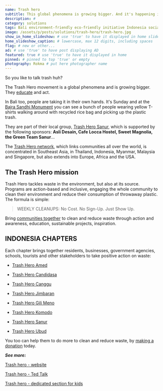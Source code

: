 ```yaml
---
name: Trash hero
subtitle: This global phenomena is growing bigger. And it's happening in Bali too.
description: #
category: solutions
tags: Bali environment-friendly eco-friendly initiative Indonesia social-responsibility save-oceans
image: /assets/p/posts/solutions/trash-hero/trash-hero.jpg
show_in_home_slideshow: # use 'true' to have it displayed in home slideshow
home_slideshow_caption: # lowercase, max 12 digits, including spaces
flag: # new or other...
ad: # use 'true' to have post displaying AD
featured: true # use 'true' to have it displayed in home
pinned: # pinned to top 'true' or empty
photography: Rokma # put here photographer name
---
```


So you like to talk trash huh?

The Trash Hero movement is a global phenomena and is growing bigger. They [educate](https://trashhero.org/edu/) and act.

In Bali too, people are taking it in their own hands. It's Sunday and at the [Bajra Sandhi Monument](https://goo.gl/maps/NB3moggeHCz) you can see a bunch of people wearing yellow T-shirts walking around with recycled rice bag and picking up the plastic trash.

They are part of their local group, [Trash Hero Sanur](http://chapter.trashhero.org/chapters/sanur), which is supported by the following sponsors: **Asli Desain, Cafe Locca Hostel, Sweet Magnolia, the Green Team Sanur**...



The [Trash Hero network](https://trashhero.org/our-network/), which links communities all over the world, is concentrated in Southeast Asia, in Thailand, Indonesia, Myanmar, Malaysia and Singapore, but also extends into Europe, Africa and the USA.


## The Trash Hero mission

Trash Hero tackles waste in the environment, but also at its source. Programs are action-based and inclusive, engaging the whole community to clean their environment and reduce their consumption of throwaway plastic. The formula is simple:

> WEEKLY CLEANUPS: No Cost. No Sign-Up. Just Show Up.

Bring [communities together](https://trashhero.org/our-mission/) to clean and reduce waste through action and awareness, education, sustainable projects, inspiration.


## INDONESIA CHAPTERS

Each chapter brings together residents, businesses, government agencies, schools, tourists and other stakeholders to take positive action on waste:

- [Trash Hero Amed](http://chapter.trashhero.org/chapters/amed/)

- [Trash Hero Candidasa](http://chapter.trashhero.org/chapters/candidasa)

- [Trash Hero Canggu](http://chapter.trashhero.org/chapters/canggu)

- [Trash Hero Jimbaran](http://chapter.trashhero.org/chapters/jimbaran)

- [Trash Hero Gili Meno](http://chapter.trashhero.org/chapters/gilimeno)

- [Trash Hero Komodo](http://chapter.trashhero.org/chapters/komodo)

- [Trash Hero Sanur](http://chapter.trashhero.org/chapters/sanur)

- [Trash Hero Ubud](http://chapter.trashhero.org/chapters/ubud)

You too can help them to do more to clean and reduce waste, by [making a donation](https://trashhero.org/donations/) today.


**_See more:_**

[Trash hero - website](https://trashhero.org/)

[Trash hero - Ted Talk](https://youtu.be/aQ0Ur753cKw)

[Trash hero - dedicated section for kids](https://trashhero.org/kids/)
